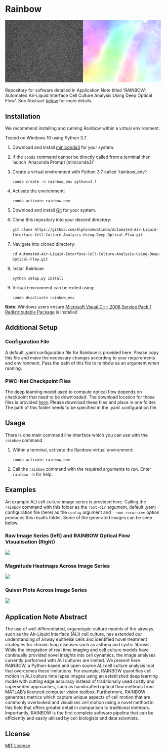 # Rainbow

![](docs/readme/banner_img.png?raw=true "Rainbow")

Repository for software detailed in Application Note titled 'RAINBOW: Automated Air-Liquid Interface Cell Culture Analysis Using Deep Optical Flow'. See Abstract [below](#application-note-abstract) for more details.

## Installation

We recommend installing and running Rainbow within a virtual environment.

Tested on Windows 10 using Python 3.7.

1. Download and install [miniconda3](https://docs.conda.io/en/latest/miniconda.html) for your system.
2. If the `conda` command cannot be directly called from a terminal then launch 'Anaconda Prompt (miniconda3)'
3. Create a virtual environment with Python 3.7 called 'rainbow_env':

    ```conda create -n rainbow_env python=3.7```

4. Activate the environment:

   ```conda activate rainbow_env```

5. Download and install [Git](https://git-scm.com/downloads) for your system.
6. Clone this repository into your desired directory:

   ```git clone https://github.com/AlphonsGwatimba/Automated-Air-Liquid-Interface-Cell-Culture-Analysis-Using-Deep-Optical-Flow.git```

7. Navigate into cloned directory:

    ```cd Automated-Air-Liquid-Interface-Cell-Culture-Analysis-Using-Deep-Optical-Flow.git```
8. Install Rainbow:

   ```python setup.py install```
9. Virtual environment can be exited using:

    ```conda deactivate rainbow_env```


**Note**: Windows users ensure [Microsoft Visual C++ 2008 Service Pack 1 Redistributable Package](https://www.microsoft.com/en-US/download/details.aspx?id=26368) is installed


## Additional Setup

### Configuration File

A default .yaml configuration file for Rainbow is provided here. Please copy this file and make the necessary changes according to your requirements and environment. Pass the path of this file to rainbow as an argument when running.

### PWC-Net Checkpoint Files

The deep learning model used to compute optical flow depends on checkpoint that need to be downloaded. The download location for these files is provided [here](rainbow/optical_flow/checkpoints/pwc_net/pwcnet-lg-6-2-multisteps-chairsthingsmix/Checkpoint%20Files%20Download%20Location.txt). Please download these files and place in one folder. The path of this folder needs to be specified in the .yaml configuration file.
## Usage

There is one main command line interface which you can use with the ```rainbow``` command

1. Within a terminal, activate the Rainbow virtual environment:

   ```conda activate rainbow_env```

2. Call the `rainbow` command with the required arguments to run. Enter `rainbow -h` for help.

## Examples

An example ALI cell culture image series is provided here. Calling the `rainbow` command with this folder as the `root-dir` argument, default .yaml configuration file (here) as the `config` argument and `--non-recursive` option produces this results folder. Some of the generated images can be seen below.

### Raw Image Series (left) and RAINBOW Optical Flow Visualisation (Right)

<img src="docs/readme/raw_vs_flow.gif"/>

### Magnitude Heatmaps Across Image Series

<img src="docs/readme/heatmap.png" width="600"/>

### Quiver Plots Across Image Series

<img src="docs/readme/quiver_plot.png?raw=true" width="600"/>

## Application Note Abstract <a name="application-note-abstract"></a>

The use of well differentiated, organotypic culture models of the airways, such as the Air-Liquid Interface (ALI) cell culture, has extended our understanding of airway epithelial cells and identified novel treatment strategies for chronic lung diseases such as asthma and cystic fibrosis. While the integration of real time imaging and cell culture models have continually provided novel insights into cell dynamics, the image analyses currently performed with ALI cultures are limited. We present here RAINBOW, a Python-based and open source ALI cell culture analysis tool that overcomes these limitations. For example, RAINBOW quantifies cell motion in ALI culture time lapse images using an established deep learning model with cutting edge accuracy instead of traditionally used costly and superseded approaches, such as handcrafted optical flow methods from MATLAB’s licenced computer vision toolbox. Furthermore, RAINBOW generates metrics which capture unique aspects of cell motion that are commonly overlooked and visualises cell motion using a novel method in this field that offers greater detail in comparison to traditional methods. Importantly, RAINBOW is the first complete software pipeline that can be efficiently and easily utilised by cell biologists and data scientists.


## License

[MIT License](LICENSE)
